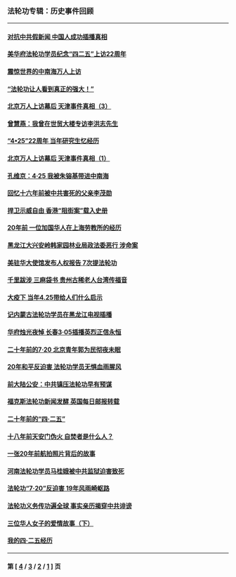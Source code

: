 ### 法轮功专辑：历史事件回顾
---
#### [对抗中共假新闻 中国人成功插播真相](../../pages/nf5793/n12910618.md?06300430) 
#### [美华府法轮功学员纪念“四二五”上访22周年](../../pages/nf5793/n12904445.md?06300430) 
#### [震惊世界的中南海万人上访](../../pages/nf5793/n12903976.md?06300430) 
#### [“法轮功让人看到真正的强大！”](../../pages/nf5793/n12903195.md?06300430) 
#### [北京万人上访幕后 天津事件真相（3）](../../pages/nf5793/n12902807.md?06300430) 
#### [曾慧燕：我曾在世贸大楼专访李洪志先生](../../pages/nf5793/n12898729.md?06300430) 
#### [“4•25”22周年 当年研究生忆经历](../../pages/nf5793/n12894152.md?06300430) 
#### [北京万人上访幕后 天津事件真相（1）](../../pages/nf5793/n12885174.md?06300430) 
#### [孔维京：4·25 我被朱镕基带进中南海](../../pages/nf5793/n12864987.md?06300430) 
#### [回忆十六年前被中共害死的父亲李茂勋](../../pages/nf5793/n12880270.md?06300430) 
#### [捍卫示威自由 香港“阻街案”载入史册](../../pages/nf5793/n12811245.md?06300430) 
#### [20年前 一位加国华人在上海劳教所的经历](../../pages/nf5793/n12707932.md?06300430) 
#### [黑龙江大兴安岭韩家园林业局政法委恶行 涉命案](../../pages/nf5793/n12622815.md?06300430) 
#### [美驻华大使馆发布人权报告 7次提法轮功](../../pages/nf5793/n12520541.md?06300430) 
#### [千里跋涉 三麻袋书 贵州古稀老人台湾传福音](../../pages/nf5793/n12198750.md?06300430) 
#### [大疫下 当年4.25带给人们什么启示](../../pages/nf5793/n12058565.md?06300430) 
#### [记内蒙古法轮功学员在黑龙江电视插播](../../pages/nf5793/n11699194.md?06300430) 
#### [华府烛光夜悼 长春3·05插播英烈正信永恒](../../pages/nf5793/n11397432.md?06300430) 
#### [二十年前的7·20 北京青年郭为民彻夜未眠](../../pages/nf5793/n11354195.md?06300430) 
#### [20年和平反迫害 法轮功学员无惧血雨腥风](../../pages/nf5793/n11348279.md?06300430) 
#### [前大陆公安：中共镇压法轮功早有预谋](../../pages/nf5793/n11352168.md?06300430) 
#### [福克斯法轮功新闻发酵  英国每日邮报转载](../../pages/nf5793/n11285952.md?06300430) 
#### [二十年前的“四·二五”](../../pages/nf5793/n11207639.md?06300430) 
#### [十八年前天安门伪火 自焚者是什么人？](../../pages/nf5793/n10996556.md?06300430) 
#### [一张20年前航拍照片背后的故事](../../pages/nf5793/n10693797.md?06300430) 
#### [河南法轮功学员马桂娥被中共监狱迫害致死](../../pages/nf5793/n10684974.md?06300430) 
#### [法轮功“7‧20”反迫害 19年风雨崎岖路](../../pages/nf5793/n10570834.md?06300430) 
#### [法轮功义务传功遍全球 事实亲历揭穿中共诽谤](../../pages/nf5793/n10581061.md?06300430) 
#### [三位华人女子的爱情故事（下）](../../pages/nf5793/n10435541.md?06300430) 
#### [我的四·二五经历](../../pages/nf5793/n10347081.md?06300430) 

---
#### 第 [ [4](./4.md?06300430) / [3](./3.md?06300430) / [2](./2.md?06300430) / [1](./1.md?06300430) ] 页
